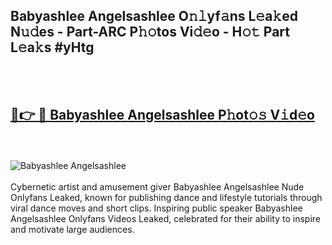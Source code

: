 <h2>Babyashlee Angelsashlee O𝚗𝚕yf𝚊ns L𝚎a𝚔ed N𝚞𝚍es - Part-ARC P𝚑𝚘tos Vi𝚍𝚎o - H𝚘𝚝 Part L𝚎a𝚔s #yHtg</h2>
<br>
<br>
<h2><a href="https://sinosizo.online/live/video.php?q=babyashlee-angelsashlee">🔗👉 🔴 Babyashlee Angelsashlee P𝚑ot𝚘𝚜 V𝚒d𝚎o</a></h2>
<br>
<br>
<a href="https://sinosizo.online/live/video.php?q=babyashlee-angelsashlee" rel="nofollow" data-target="animated-image.originalLink"><img src="https://i.imgur.com/0qMVB7G.gif" alt="Babyashlee Angelsashlee" style="max-width: 100%; display: inline-block;" data-target="animated-image.originalImage"></a>
</div>
<br>
<br>
Cybernetic artist and amusement giver Babyashlee Angelsashlee Nude Onlyfans Leaked, known for publishing dance and lifestyle tutorials through viral dance moves and short clips. Inspiring public speaker Babyashlee Angelsashlee Onlyfans Videos Leaked, celebrated for their ability to inspire and motivate large audiences.  
<br>